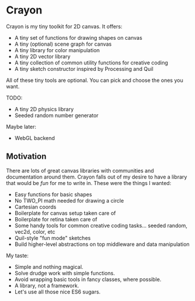 Crayon
======

Crayon is my tiny toolkit for 2D canvas. It offers:

- A tiny set of functions for drawing shapes on canvas
- A tiny (optional) scene graph for canvas
- A tiny library for color manipulation
- A tiny 2D vector library
- A tiny collection of common utility functions for creative coding
- A tiny sketch constructor inspired by Processing and Quil

All of these tiny tools are optional. You can pick and choose the ones you want.

TODO:

- A tiny 2D physics library
- Seeded random number generator

Maybe later:

- WebGL backend

Motivation
-----------

There are lots of great canvas libraries with communities and documentation around them. Crayon falls out of my desire to have a library that would be _fun_ for me to write in. These were the things I wanted:

- Easy functions for basic shapes
- No TWO_PI math needed for drawing a circle
- Cartesian coords
- Boilerplate for canvas setup taken care of
- Boilerplate for retina taken care of
- Some handy tools for common creative coding tasks... seeded random, vec2d, color, etc
- Quil-style "fun mode" sketches
- Build higher-level abstractions on top middleware and data manipulation

My taste:

- Simple and nothing magical.
- Solve drudge work with simple functions.
- Avoid wrapping basic tools in fancy classes, where possible.
- A library, not a framework.
- Let's use all those nice ES6 sugars.